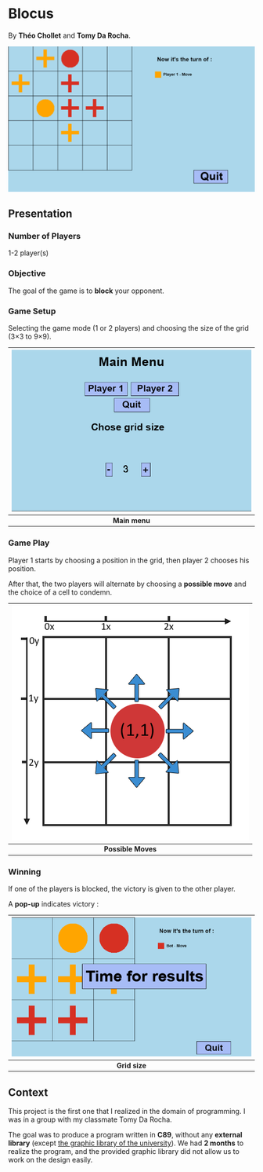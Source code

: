 # Blocus
By **Théo Chollet** and **Tomy Da Rocha**.

![Blocus](img/blocus_ingame.png)

## Presentation
### Number of Players
1-2 player(s)

### Objective
The goal of the game is to **block** your opponent.

### Game Setup
Selecting the game mode (1 or 2 players) and choosing the size of the grid (3×3 to 9×9).

| ![Main menu](img/main_menu.png) |
| :--: |
| <b>Main menu</b>|


### Game Play
Player 1 starts by choosing a position in the grid, then player 2 chooses his position.

After that, the two players will alternate by choosing a **possible move** and the choice of a cell to condemn.

| ![Possible Moves](img/possible_moves.png) |
| :--: |
| <b>Possible Moves</b>|

### Winning

If one of the players is blocked, the victory is given to the other player.

A **pop-up** indicates victory :

| ![Grid size](img/results_time.png) |
| :--: |
| <b>Grid size</b>|

## Context
This project is the first one that I realized in the domain of programming. I was in a group with my classmate Tomy Da Rocha.

The goal was to produce a program written in **C89**, without any **external library** (except [the graphic library of the university](http://www.iut-fbleau.fr/sitebp/doc/doc_bib_graphique/)).
We had **2 months** to realize the program, and the provided graphic library did not allow us to work on the design easily. 
